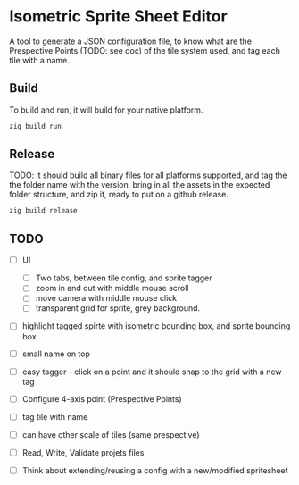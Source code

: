 # Isometric Sprite Sheet Editor
A tool to generate a JSON configuration file, to know what are the Prespective Points (TODO: see doc) of the tile system used, and tag each tile with a name.


## Build

To build and run, it will build for your native platform.

```sh
zig build run
```

## Release

TODO: it should build all binary files for all platforms supported, and tag the the folder name with the version, bring in all the assets in the expected folder structure, and zip it, ready to put on a github release.

```sh
zig build release
```

## TODO
- [ ] UI
  - [ ] Two tabs, between tile config, and sprite tagger
  - [ ] zoom in and out with middle mouse scroll
  - [ ] move camera with middle mouse click
  - [ ] transparent grid for sprite, grey background.
- [ ] highlight tagged spirte with isometric bounding box, and sprite bounding box
- [ ] small name on top
- [ ] easy tagger - click on a point and it should snap to the grid with a new tag
- [ ] Configure 4-axis point (Prespective Points)
- [ ] tag tile with name
- [ ] can have other scale of tiles (same prespective)
- [ ] Read, Write, Validate projets files
- [ ] Think about extending/reusing a config with a new/modified spritesheet

